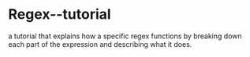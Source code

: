 # Regex--tutorial
a tutorial that explains how a specific regex functions by breaking down each part of the expression and describing what it does.
